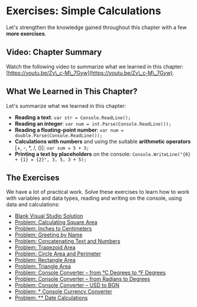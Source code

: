 # Exercises: Simple Calculations

Let's strengthen the knowledge gained throughout this chapter with a few **more exercises**.

## Video: Chapter Summary

Watch the following video to summarize what we learned in this chapter: [https://youtu.be/Zv\_c-M\_7Gyw](https://youtu.be/Zv\_c-M\_7Gyw).

## What We Learned in This Chapter?

Let's summarize what we learned in this chapter:

* **Reading a text**: `var str = Console.ReadLine();`
* **Reading an integer**: `var num = int.Parse(Console.ReadLine());`
* **Reading a floating-point number**: `var num = double.Parse(Console.ReadLine());`
* **Calculations with numbers** and using the suitable **arithmetic operators** \[+, -, \*, /, ()]: `var sum = 5 + 3;`
* **Printing a text by placeholders** on the console: `Console.WriteLine("{0} + {1} = {2}", 3, 5, 3 + 5);`

## The Exercises

We have a lot of practical work. Solve these exercises to learn how to work with variables and data types, reading and writing on the console, using data and calculations:

* [Blank Visual Studio Solution](blank-visual-studio-solution.md)
* [Problem: Calculating Square Area](square-area/square-area.md)
* [Problem: Inches to Centimeters](inches-to-centimeters/inches-to-centimeters.md)
* [Problem: Greeting by Name](greeting-by-name/greeting-by-name.md)
* [Problem: Concatenating Text and Numbers](concatenate-data/concatenate-data.md)
* [Problem: Trapezoid Area](trapezoid-area/trapezoid-area.md)
* [Problem: Circle Area and Perimeter](circle-area-and-perimeter/circle-area-and-perimeter.md)
* [Problem: Rectangle Area](rectangle-area/rectangle-area.md)
* [Problem: Triangle Area](triangle-area/triangle-area.md)
* [Problem: Console Converter – from °C Degrees to °F Degrees](celsius-to-fahrenheit/celsius-to-fahrenheit.md)
* [Problem: Console Converter – from Radians to Degrees](radians-to-degrees/radians-to-degrees.md)
* [Problem: Console Converter – USD to BGN](usd-to-bgn/usd-to-bgn.md)
* [Problem: \* Console Currency Converter](currency-converter/currency-converter.md)
* [Problem: \*\* Date Calculations](1000-days-after-birth/1000-days-after-birth.md)

